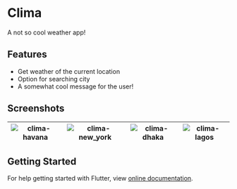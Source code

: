 # Clima

A not so cool weather app!

## Features

- Get weather of the current location
- Option for searching city
- A somewhat cool message for the user!

## Screenshots

| ![clima-havana](https://user-images.githubusercontent.com/50145591/106290358-91655e00-6274-11eb-83ec-402094a78756.jpg) | ![clima-new_york](https://user-images.githubusercontent.com/50145591/106290275-78f54380-6274-11eb-9af3-92711d93fe43.jpg) | ![clima-dhaka](https://user-images.githubusercontent.com/50145591/106290367-95917b80-6274-11eb-919e-2ecbd9c42289.jpg) | ![clima-lagos](https://user-images.githubusercontent.com/50145591/106290369-962a1200-6274-11eb-9020-65141dccb98f.jpg) |
| :--------------------------------------------------------------------------------------------------------------------: | :----------------------------------------------------------------------------------------------------------------------: | :-------------------------------------------------------------------------------------------------------------------: | :-------------------------------------------------------------------------------------------------------------------: |

## Getting Started

For help getting started with Flutter, view
[online documentation](https://flutter.dev/docs).
